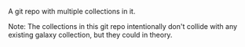 A git repo with multiple collections in it.

Note: The collections in this git repo intentionally
don't collide with any existing galaxy collection,
but they could in theory.
